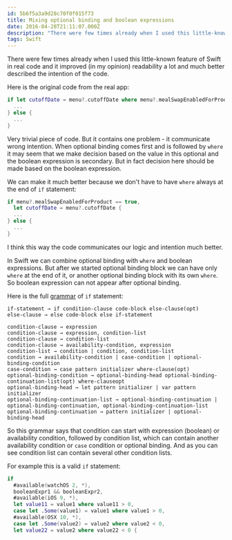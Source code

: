 ```yaml
---
id: 5b6f5a3a9d28c70f0f015f73
title: Mixing optional binding and boolean expressions
date: 2016-04-28T21:11:07.000Z
description: "There were few times already when I used this little-known feature of Swift in real code and it improved (in my opinion) readability a lot and much better described the intention of the code."
tags: Swift
---
```


There were few times already when I used this little-known feature of Swift in real code and it improved (in my opinion) readability a lot and much better described the intention of the code.

Here is the original code from the real app:

```swift
if let cutoffDate = menu?.cutoffDate where menu?.mealSwapEnabledForProduct == true {
  ...
} else {
  ...
}
```

Very trivial piece of code. But it contains one problem - it communicate wrong intention. When optional binding comes first and is followed by `where` it may seem that we make decision based on the value in this optional and the boolean expression is secondary. But in fact decision here should be made based on the boolean expression.

We can make it much better because we don't have to have `where` always at the end of `if` statement:

```swift
if menu?.mealSwapEnabledForProduct == true,
  let cutoffDate = menu?.cutoffDate {
  ...
} else {
  ...
}
```

I think this way the code communicates our logic and intention much better.

In Swift we can combine optional binding with `where` and boolean expressions. But after we started optional binding block we can have only `where` at the end of it, or another optional binding block with its own `where`. So boolean expression can not appear after optional binding.

Here is the full [grammar](https://developer.apple.com/library/ios/documentation/Swift/Conceptual/Swift_Programming_Language/Statements.html#//apple_ref/swift/grammar/optional-binding-head) of `if` statement:

    if-statement → if­ condition-clause ­code-block­ else-clause(opt­)
    else-clause → else­ code-block­ else­ if-statement­
    
    condition-clause → expression­
    condition-clause → expression­,­ condition-list­
    condition-clause → condition-list­
    condition-clause → availability-condition­, ­expression­
    condition-list → condition­ | condition­,­ condition-list­
    condition → availability-condition­ | case-condition­ | optional-binding-condition­
    case-condition → case ­pattern­ initializer­ where-clause(­opt)­
    optional-binding-condition → optional-binding-head­ optional-binding-continuation-list­(opt) ­where-clause­opt­
    optional-binding-head → let­ pattern­ initializer­ | var ­pattern initializer­
    optional-binding-continuation-list → optional-binding-continuation­ | optional-binding-continuation­, ­optional-binding-continuation-list­
    optional-binding-continuation → pattern ­initializer­ | optional-binding-head­

So this grammar says that condition can start with expression (boolean) or availability condition, followed by condition list, which can contain another availability condition or `case` condition or optional binding. And as you can see condition list can contain several other condition lists.

For example this is a valid `if` statement:

```swift
if
  #available(watchOS 2, *), 
  booleanExpr1 && booleanExpr2, 
  #available(iOS 9, *), 
  let value11 = value1 where value11 > 0,
  case let .Some(value1) = value1 where value1 > 0,
  #available(OSX 10, *), 
  case let .Some(value2) = value2 where value2 < 0,
  let value22 = value2 where value22 < 0 {
```